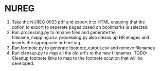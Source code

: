 # NUREG
1) Take the NUREG 0933 pdf and export it to HTML ensuring that the option to export to seperate pages based on bookmarks is selected.
2) Run processing.py to rename files and generate the filename_mapping.csv.
   processing.py also cleans up HR images and inserts the appropriate hr html tag.
3) Run footnote.py to generate footnote_output.csv and remove filenames
4) Run clenaup.py to map all the old url's to the new filenames.
   TODO: Cleanup footnote links to map to the footnote solution that will be developed.
